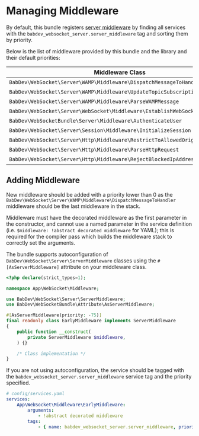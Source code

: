 # Managing Middleware

By default, this bundle registers [server middleware](/open-source/packages/websocket-server/docs/1.x/middleware) by finding all services with the `babdev_websocket_server.server_middleware` tag and sorting them by priority.

Below is the list of middleware provided by this bundle and the library and their default priorities:

| Middleware Class                                                            | Service ID                                                                        | Priority |
|-----------------------------------------------------------------------------|-----------------------------------------------------------------------------------|----------|
| `BabDev\WebSocket\Server\WAMP\Middleware\DispatchMessageToHandler`          | `babdev_websocket_server.server.server_middleware.dispatch_to_message_handler`    | 0        |
| `BabDev\WebSocket\Server\WAMP\Middleware\UpdateTopicSubscriptions`          | `babdev_websocket_server.server.server_middleware.update_topic_subscriptions`     | -10      |
| `BabDev\WebSocket\Server\WAMP\Middleware\ParseWAMPMessage`                  | `babdev_websocket_server.server.server_middleware.parse_wamp_message`             | -20      |
| `BabDev\WebSocket\Server\WebSocket\Middleware\EstablishWebSocketConnection` | `babdev_websocket_server.server.server_middleware.establish_websocket_connection` | -30      |
| `BabDev\WebSocketBundle\Server\Middleware\AuthenticateUser`                 | `babdev_websocket_server.server.server_middleware.authenticate_user`              | -40      |
| `BabDev\WebSocket\Server\Session\Middleware\InitializeSession`              | `babdev_websocket_server.server.server_middleware.initialize_session`             | -50      |
| `BabDev\WebSocket\Server\Http\Middleware\RestrictToAllowedOrigins`          | `babdev_websocket_server.server.server_middleware.restrict_to_allowed_origins`    | -60      |
| `BabDev\WebSocket\Server\Http\Middleware\ParseHttpRequest`                  | `babdev_websocket_server.server.server_middleware.parse_http_request`             | -70      |
| `BabDev\WebSocket\Server\Http\Middleware\RejectBlockedIpAddress`            | `babdev_websocket_server.server.server_middleware.reject_blocked_ip_address`      | -80      |

## Adding Middleware

New middleware should be added with a priority lower than 0 as the `BabDev\WebSocket\Server\WAMP\Middleware\DispatchMessageToHandler` middleware should be the last middleware in the stack.

Middleware must have the decorated middleware as the first parameter in the constructor, and cannot use a named parameter in the service definition (i.e. `$middleware: !abstract decorated middleware` for YAML); this is required for the compiler pass which builds the middleware stack to correctly set the arguments.

The bundle supports autoconfiguration of `BabDev\WebSocket\Server\ServerMiddleware` classes using the `#[AsServerMiddleware]` attribute on your middleware class.

```php
<?php declare(strict_types=1);

namespace App\WebSocket\Middleware;

use BabDev\WebSocket\Server\ServerMiddleware;
use BabDev\WebSocketBundle\Attribute\AsServerMiddleware;

#[AsServerMiddleware(priority: -75)]
final readonly class EarlyMiddleware implements ServerMiddleware
{
    public function __construct(
        private ServerMiddleware $middleware,
    ) {}

    /* Class implementation */
}
```

If you are not using autoconfiguration, the service should be tagged with the `babdev_websocket_server.server_middleware` service tag and the priority specified.

```yaml
# config/services.yaml
services:
    App\WebSocket\Middleware\EarlyMiddleware:
        arguments:
            - !abstract decorated middleware
        tags:
            - { name: babdev_websocket_server.server_middleware, priority: -75 }
```

